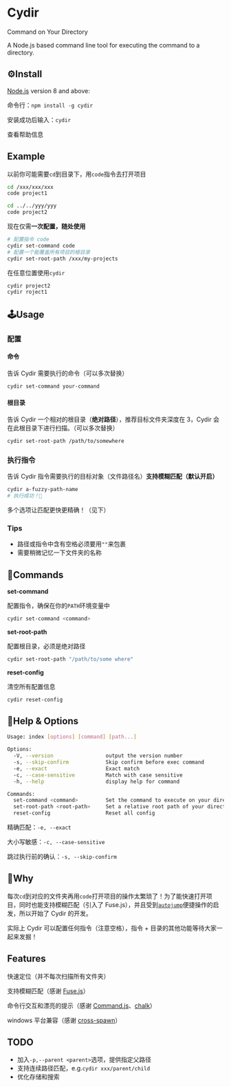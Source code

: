 # Cydir

Command on Your Directory

A Node.js based command line tool for executing the command to a directory.

## ⚙️Install

[Node.js](https://nodejs.org/en/download/) version 8 and above:

命令行：`npm install -g cydir`

安装成功后输入：`cydir`

查看帮助信息

## Example

以前你可能需要`cd`到目录下，用`code`指令去打开项目

```bash
cd /xxx/xxx/xxx
code project1

cd ../../yyy/yyy
code project2
```

现在仅需**一次配置，随处使用**

```bash
# 配置指令 code
cydir set-command code
# 配置一个能覆盖所有项目的根目录
cydir set-root-path /xxx/my-projects
```

在任意位置使用`cydir`

```bash
cydir project2
cydir roject1
```

## 🕹Usage

### 配置

#### 命令

告诉 Cydir 需要执行的命令（可以多次替换）

```bash
cydir set-command your-command
```

#### 根目录

告诉 Cydir 一个相对的根目录（**绝对路径**），推荐目标文件夹深度在 3，Cydir 会在此根目录下进行扫描。（可以多次替换）

```bash
cydir set-root-path /path/to/somewhere
```

### 执行指令

告诉 Cydir 指令需要执行的目标对象（文件路径名）**支持模糊匹配（默认开启）**

```bash
cydir a-fuzzy-path-name
# 执行成功！🎉
```

多个选项让匹配更快更精确！（见下）

### Tips

- 路径或指令中含有空格必须要用`""`来包裹
- 需要稍微记忆一下文件夹的名称

## 🧩Commands

**set-command**

配置指令，确保在你的`PATH`环境变量中

```bash
cydir set-command <command>
```

**set-root-path**

配置根目录，必须是绝对路径

```bash
cydir set-root-path "/path/to/some where"
```

**reset-config**

清空所有配置信息

```bash
cydir reset-config
```

## 📘Help & Options

```bash
Usage: index [options] [command] [path...]

Options:
  -V, --version                 output the version number
  -s, --skip-confirm            Skip confirm before exec command
  -e, --exact                   Exact match
  -c, --case-sensitive          Match with case sensitive
  -h, --help                    display help for command

Commands:
  set-command <command>         Set the command to execute on your directories
  set-root-path <root-path>     Set a relative root path of your directories
  reset-config                  Reset all config
```

精确匹配：`-e, --exact`

大小写敏感：`-c, --case-sensitive`

跳过执行前的确认：`-s, --skip-confirm`

## 🔬Why

每次`cd`到对应的文件夹再用`code`打开项目的操作太繁琐了！为了能快速打开项目，同时也能支持模糊匹配（引入了 Fuse.js），并且受到[`autojump`](https://github.com/wting/autojump)便捷操作的启发，所以开始了 Cydir 的开发。

实际上 Cydir 可以配置任何指令（注意空格），指令 + 目录的其他功能等待大家一起来发掘！

## Features

快速定位（并不每次扫描所有文件夹）

支持模糊匹配（感谢 [Fuse.js](https://github.com/krisk/fuse)）

命令行交互和漂亮的提示（感谢 [Command.js](https://github.com/tj/commander.js)、[chalk](https://github.com/chalk/chalk)）

windows 平台兼容（感谢 [cross-spawn](https://github.com/moxystudio/node-cross-spawn)）

## TODO

- 加入`-p,--parent <parent>`选项，提供指定父路径
- 支持连续路径匹配，e.g.`cydir xxx/parent/child`
- 优化存储和搜索

